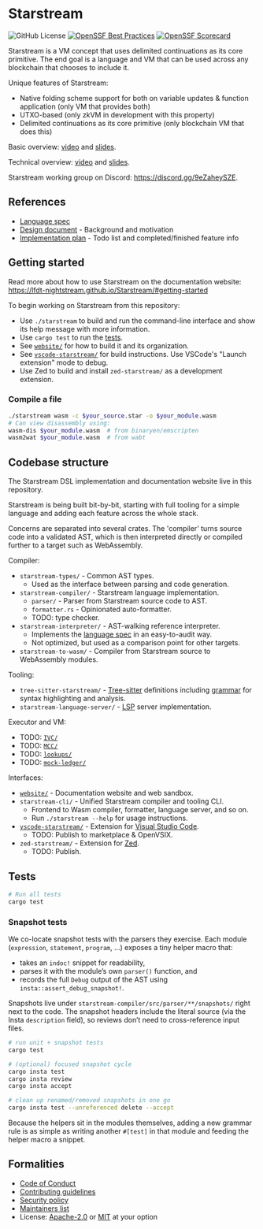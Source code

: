 # Starstream

![GitHub License](https://img.shields.io/github/license/LFDT-Nightstream/Starstream)
[![OpenSSF Best Practices](https://bestpractices.coreinfrastructure.org/projects/:project-id/badge)](https://bestpractices.coreinfrastructure.org/projects/:project-id)
[![OpenSSF Scorecard](https://api.scorecard.dev/projects/github.com/:user/:repo/badge)](https://scorecard.dev/viewer/?uri=github.com/:user/:repo)

<!-- Keep this section in sync with `website/docs/index.md`. -->

Starstream is a VM concept that uses delimited continuations as its core primitive.
The end goal is a language and VM that can be used across any blockchain that chooses to include it.

Unique features of Starstream:

- Native folding scheme support for both on variable updates & function application (only VM that provides both)
- UTXO-based (only zkVM in development with this property)
- Delimited continuations as its core primitive (only blockchain VM that does this)

Basic overview: [video](https://www.youtube.com/watch?v=zzk-hVfNW1A) and [slides](https://docs.google.com/presentation/d/1_o9lHQJqFQtUOJovLLBF7E--C73ikaRDpPurZPt1-q8/edit).

Technical overview: [video](https://www.youtube.com/watch?v=qjoSF7EV0BQ) and [slides](https://docs.google.com/presentation/d/127mS6K3XBkWJOmctxfDi2HrSQl3Zbr3JBBwWay9xHGo/edit).

Starstream working group on Discord: https://discord.gg/9eZaheySZE.

## References

- [Language spec]
- [Design document](docs/design.md) - Background and motivation
- [Implementation plan](impl-plan.md) - Todo list and completed/finished feature info

## Getting started

<!-- TODO: Link to the web sandbox, CLI releases, published VSC and Zed extensions. -->

Read more about how to use Starstream on the documentation website: https://lfdt-nightstream.github.io/Starstream/#getting-started

To begin working on Starstream from this repository:

- Use `./starstream` to build and run the command-line interface and show its help message with more information.
- Use `cargo test` to run the [tests](#tests).
- See [`website/`] for how to build it and its organization.
- See [`vscode-starstream/`] for build instructions. Use VSCode's "Launch extension" mode to debug.
- Use Zed to build and install `zed-starstream/` as a development extension.

### Compile a file

```bash
./starstream wasm -c $your_source.star -o $your_module.wasm
# Can view disassembly using:
wasm-dis $your_module.wasm  # from binaryen/emscripten
wasm2wat $your_module.wasm  # from wabt
```

[language spec]: ./docs/language-spec.md

## Codebase structure

The Starstream DSL implementation and documentation website live in this repository.

Starstream is being built bit-by-bit, starting with full tooling for a simple
language and adding each feature across the whole stack.

Concerns are separated into several crates. The 'compiler' turns source code
into a validated AST, which is then interpreted directly or compiled further
to a target such as WebAssembly.

Compiler:

- `starstream-types/` - Common AST types.
  - Used as the interface between parsing and code generation.
- `starstream-compiler/` - Starstream language implementation.
  - `parser/` - Parser from Starstream source code to AST.
  - `formatter.rs` - Opinionated auto-formatter.
  - TODO: type checker.
- `starstream-interpreter/` - AST-walking reference interpreter.
  - Implements the [language spec] in an easy-to-audit way.
  - Not optimized, but used as a comparison point for other targets.
- `starstream-to-wasm/` - Compiler from Starstream source to WebAssembly modules.

Tooling:

- `tree-sitter-starstream/` - [Tree-sitter] definitions including [grammar] for syntax highlighting and analysis.
- `starstream-language-server/` - [LSP] server implementation.

Executor and VM:

- TODO: [`IVC/`](./IVC/README.md)
- TODO: [`MCC/`](./MCC/README.md)
- TODO: [`lookups/`](./lookups/README.md)
- TODO: [`mock-ledger/`](./mock-ledger/README.md)

Interfaces:

- [`website/`] - Documentation website and web sandbox.
- `starstream-cli/` - Unified Starstream compiler and tooling CLI.
  - Frontend to Wasm compiler, formatter, language server, and so on.
  - Run `./starstream --help` for usage instructions.
- [`vscode-starstream/`] - Extension for [Visual Studio Code].
  - TODO: Publish to marketplace & OpenVSIX.
- `zed-starstream/` - Extension for [Zed].
  - TODO: Publish.

[`website/`]: ./website/README.md
[`vscode-starstream/`]: ./vscode-starstream/README.md
[LSP]: https://microsoft.github.io/language-server-protocol/
[Tree-sitter]: https://tree-sitter.github.io/tree-sitter/
[grammar]: ./tree-sitter-starstream/grammar.js
[Visual Studio Code]: https://code.visualstudio.com/
[Zed]: https://zed.dev/

## Tests

```bash
# Run all tests
cargo test
```

### Snapshot tests

We co-locate snapshot tests with the parsers they exercise. Each module (`expression`, `statement`, `program`, …) exposes a tiny helper macro that:

- takes an `indoc!` snippet for readability,
- parses it with the module’s own `parser()` function, and
- records the full `Debug` output of the AST using `insta::assert_debug_snapshot!`.

Snapshots live under `starstream-compiler/src/parser/**/snapshots/` right next to the code. The snapshot headers include the literal source (via the Insta `description` field), so reviews don’t need to cross-reference input files.

```bash
# run unit + snapshot tests
cargo test

# (optional) focused snapshot cycle
cargo insta test
cargo insta review
cargo insta accept

# clean up renamed/removed snapshots in one go
cargo insta test --unreferenced delete --accept
```

Because the helpers sit in the modules themselves, adding a new grammar rule is as simple as writing another `#[test]` in that module and feeding the helper macro a snippet.

## Formalities

- [Code of Conduct](./CODE_OF_CONDUCT.md)
- [Contributing guidelines](./CONTRIBUTING.md)
- [Security policy](./SECURITY.md)
- [Maintainers list](./MAINTAINERS.md)
- License: [Apache-2.0](./LICENSE) or [MIT](./LICENSE-MIT) at your option
